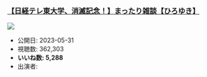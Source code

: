 ### [【日経テレ東大学、消滅記念！】まったり雑談【ひろゆき】](https://www.youtube.com/watch?v=v3FL5FvvYT4)
[![](https://img.youtube.com/vi/v3FL5FvvYT4/sddefault.jpg)](https://www.youtube.com/watch?v=v3FL5FvvYT4)
-   公開日: 2023-05-31
-   視聴数: 362,303
-   **いいね数: 5,288**
-   出演者: 
